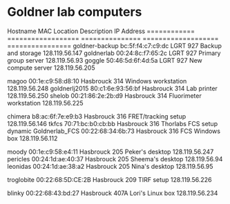 # Goldner lab computers

Hostname        MAC                  Location          Description             IP Address
============    ==================   ===============   ===================     ================
goldner-backup  bc:5f:f4:c7:c9:dc    LGRT 927          Backup and storage      128.119.56.147
goldnerlab      00:24:8c:f7:65:2c    LGRT 927          Primary group server    128.119.56.93
goggle          50:46:5d:6f:4d:5a    LGRT 927          New compute server      128.119.56.205

magoo           00:1e:c9:58:d8:10    Hasbrouck 314     Windows workstation     128.119.56.248
goldnerlj2015   80:c1:6e:93:56:bf    Hasbrouck 314     Lab printer             128.119.56.250
shelob          00:21:86:2e:2b:d9    Hasbrouck 314     Fluorimeter workstation 128.119.56.225

chimera         b8:ac:6f:7e:e9:b3    Hasbrouck 316     FRET/tracking setup     128.119.56.146
tkfcs           70:71:bc:b0:cb:bb    Hasbrouck 316     Thorlabs FCS setup      dynamic
Goldnerlab\_FCS 00:22:68:34:6b:73    Hasbrouck 316     FCS Windows box         128.119.56.112

moody           00:1e:c9:58:e4:11    Hasbrouck 205     Peker's desktop         128.119.56.247
pericles        00:24:1d:ae:40:37    Hasbrouck 205     Sheema's desktop        128.119.56.94
leonidas        00:24:1d:ae:38:a2    Hasbrouck 205     Nina's desktop          128.119.56.95

troglobite      00:22:68:5D:CE:2B    Hasbrouck 209     TIRF setup              128.119.56.226

blinky          00:22:68:43:bd:27    Hasbrouck 407A    Lori's Linux box        128.119.56.234
